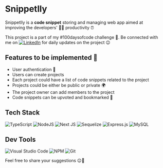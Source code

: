 # Snippetlly

Snippetlly is a **code snippet** storing and managing web app aimed at improving the developers' 👨‍💻 productivity ⏰

This project is a part of my #100daysofcode challenge 🚀. Be connected with me on [![LinkedIn](https://img.shields.io/badge/linkedin-%230077B5.svg?style=for-the-badge&logo=linkedin&logoColor=white)](https://www.linkedin.com/in/bhavan-kumar-v-599562223/) for daily updates on the project 😉

## Features to be implemented 🎯

- User authentication 🔐
- Users can create projects
- Each project could have a list of code snippets related to the project
- Projects could be either be public or private 🌍
- The project owner can add members to the project
- Code snippets can be upvoted and bookmarked 🔖

## Tech Stack

![TypeScript](https://img.shields.io/badge/typescript-%23007ACC.svg?style=for-the-badge&logo=typescript&logoColor=white) ![NodeJS](https://img.shields.io/badge/node.js-6DA55F?style=for-the-badge&logo=node.js&logoColor=white) ![Next JS](https://img.shields.io/badge/Next-black?style=for-the-badge&logo=next.js&logoColor=white) ![Sequelize](https://img.shields.io/badge/Sequelize-52B0E7?style=for-the-badge&logo=Sequelize&logoColor=white) ![Express.js](https://img.shields.io/badge/express.js-%23404d59.svg?style=for-the-badge&logo=express&logoColor=%2361DAFB) ![MySQL](https://img.shields.io/badge/mysql-%2300f.svg?style=for-the-badge&logo=mysql&logoColor=white)

## Dev Tools

![Visual Studio Code](https://img.shields.io/badge/Visual%20Studio%20Code-0078d7.svg?style=for-the-badge&logo=visual-studio-code&logoColor=white) ![NPM](https://img.shields.io/badge/NPM-%23000000.svg?style=for-the-badge&logo=npm&logoColor=white) ![Git](https://img.shields.io/badge/git-%23F05033.svg?style=for-the-badge&logo=git&logoColor=white)

Feel free to share your suggestions 😉🥂
